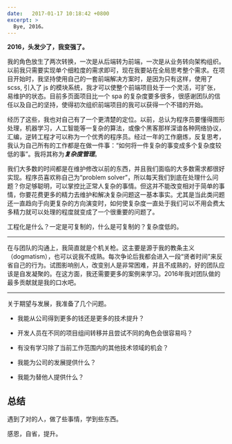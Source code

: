 ```yaml
---
date:   2017-01-17 10:18:42 +0800
excerpt: >
  Bye, 2016。
---
```


**2016，头发少了，我变强了。**

我的角色放生了两次转换，一次是从后端转为前端，一次是从业务转向架构组织。以前我只需要实现单个细粒度的需求即可，现在我要站在全局思考整个需求。在项目开始时，我坚持使用自己的一套前端解决方案时，是因为只有这样，使用了 scss, 引入了 js 的模块系统，我才可以使整个前端项目处于一个灵活，可扩张，易维护的状态。目前多页面项目比一个 spa 的复杂度要多很多，很感谢团队的信任以及自己的坚持，使得初次组织前端项目的我可以获得一个不错的开始。

经历了这些，我也对自己有了一个更清楚的定位。以前，总认为程序员要懂得图形处理，机器学习，人工智能等一复杂的算法，或像个黑客那样深谙各种网络协议，汇编，逆转工程才可以称为一个优秀的程序员。经过一年的工作磨炼，反复思考，我认为自己所有的工作都是在做一件事：<q>如何将一件复杂的事变成多个复杂度较低的事</q>。我将其称为***复杂度管理***。

我们大多数的时间都是在维护修改以前的东西，并且我们面临的大多数需求都很好实现。程序员喜欢称自己为<q>problem solver</q>，所以每天我们到底在处理什么问题？你足够聪明，可以掌控比正常人复杂的事情。但这并不能改变相对于简单的事情，你要花费更多的精力去维护和解决复杂问题这一基本事实。尤其是当此类问题还一直趋向于向更复杂的方向演变时，如何使复杂度一直处于我们可以不用会费太多精力就可以处理的程度就变成了一个很重要的问题了。

工程化是什么？一定是可复制的，什么是可复制的？复杂度低的。

---

在与团队的沟通上，我简直就是个机关枪。这主要是源于我的教条主义（dogmatism），也可以说我不成熟。每次争论后我都会进入一段“贤者时间”来反省自己的行为。试图影响别人，改变别人是非常困难，并且不成熟的，好的团队应该是自发凝聚的。在这方面，我还需要更多的案例来学习。2016年我对团队做的最多贡献就是我的口水吧。

---

关于期望与发展，我准备了几个问题。

* 我能从公司得到更多的钱还是更多的技术提升？


* 开发人员在不同的项目组间转移并且尝试不同的角色会很容易吗？


* 有没有学习除了当前工作范围内的其他技术领域的机会？


* 我能为公司的发展提供什么？


* 我能为替他人提供什么？


## 总结
遇到了对的人，做了些事情，学到些东西。

感恩，自省，提升。
